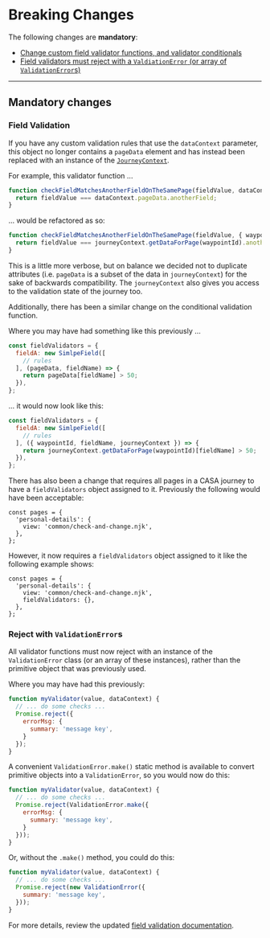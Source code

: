 # Breaking Changes

The following changes are **mandatory**:
- [Change custom field validator functions, and validator conditionals](#field-validation)
- [Field validators must reject with a `ValdiationError` (or array of `ValidationError`s)](#validation-rejection-class)

--------------------------------------------------------------------------------

## Mandatory changes

### Field Validation

If you have any custom validation rules that use the `dataContext` parameter, this object no longer contains a `pageData` element and has instead been replaced with an instance of the [`JourneyContext`](docs/topics/journey-state.md).

For example, this validator function ...

```javascript
function checkFieldMatchesAnotherFieldOnTheSamePage(fieldValue, dataContext) {
  return fieldValue === dataContext.pageData.anotherField;
}
```

... would be refactored as so:

```javascript
function checkFieldMatchesAnotherFieldOnTheSamePage(fieldValue, { waypointId, fieldName, journeyContext }) {
  return fieldValue === journeyContext.getDataForPage(waypointId).anotherField;
}
```

This is a little more verbose, but on balance we decided not to duplicate attributes (i.e. `pageData` is a subset of the data in `journeyContext`) for the sake of backwards compatibility. The `journeyContext` also gives you access to the validation state of the journey too.

Additionally, there has been a similar change on the conditional validation function.

Where you may have had something like this previously ...

```javascript
const fieldValidators = {
  fieldA: new SimlpeField([
    // rules
  ], (pageData, fieldName) => {
    return pageData[fieldName] > 50;
  }),
};
```

... it would now look like this:

```javascript
const fieldValidators = {
  fieldA: new SimlpeField([
    // rules
  ], ({ waypointId, fieldName, journeyContext }) => {
    return journeyContext.getDataForPage(waypointId)[fieldName] > 50;
  }),
};
```

There has also been a change that requires all pages in a CASA journey to have a `fieldValidators` object assigned to it.
Previously the following would have been acceptable:
```
const pages = {
  'personal-details': {
    view: 'common/check-and-change.njk',
  },
};
```

However, it now requires a `fieldValidators` object assigned to it like the following example shows:
```
const pages = {
  'personal-details': {
    view: 'common/check-and-change.njk',
    fieldValidators: {},
  },
};
```


### Reject with `ValidationError`s

All validator functions must now reject with an instance of the `ValidationError` class (or an array of these instances), rather than the primitive object that was previously used.

Where you may have had this previously:

```javascript
function myValidator(value, dataContext) {
  // ... do some checks ...
  Promise.reject({
    errorMsg: {
      summary: 'message key',
    }
  });
}
```

A convenient `ValidationError.make()` static method is available to convert primitive objects into a `ValidationError`, so you would now do this:

```javascript
function myValidator(value, dataContext) {
  // ... do some checks ...
  Promise.reject(ValidationError.make({
    errorMsg: {
      summary: 'message key',
    }
  }));
}
```

Or, without the `.make()` method, you could do this:

```javascript
function myValidator(value, dataContext) {
  // ... do some checks ...
  Promise.reject(new ValidationError({
    summary: 'message key',
  }));
}
```

For more details, review the updated [field validation documentation](field-validation.md).